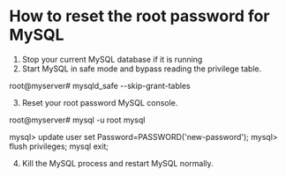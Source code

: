 # How to reset the root password for MySQL

1. Stop your current MySQL database if it is running
2. Start MySQL in safe mode and bypass reading the privilege table.

root@myserver# mysqld_safe --skip-grant-tables

3. Reset your root password MySQL console.

root@myserver# mysql -u root mysql

mysql> update user set Password=PASSWORD('new-password');
mysql> flush privileges;
mysql exit;

4. Kill the MySQL process and restart MySQL normally.
